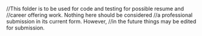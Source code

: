 //This folder is to be used for code and testing for possible resume and 
//career offering work. Nothing here should be considered 
//a professional submission in its current form. However, 
//in the future things may be edited for submission. 